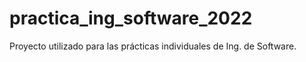 # practica_ing_software_2022
Proyecto utilizado para las prácticas individuales de Ing. de Software.
